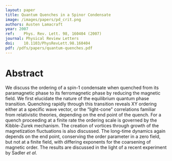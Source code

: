 ```yaml
---
layout: paper
title: Quantum Quenches in a Spinor Condensate
image: /images/papers/pd_crit.png
authors: Austen Lamacraft
year: 2007
ref: 	Phys. Rev. Lett. 98, 160404 (2007)
journal: Physical Review Letters
doi: 	10.1103/PhysRevLett.98.160404
pdf: /pdfs/papers/quantum-quenches.pdf
---
```


# Abstract

We discuss the ordering of a spin-1 condensate when quenched from its paramagnetic phase to its ferromagnetic phase by reducing the magnetic field. We first elucidate the nature of the equilibrium quantum phase transition. Quenching rapidly through this transition reveals XY ordering either at a specific wave vector, or the “light-cone” correlations familiar from relativistic theories, depending on the end point of the quench. For a quench proceeding at a finite rate the ordering scale is governed by the Kibble-Zurek mechanism. The creation of vortices through growth of the magnetization fluctuations is also discussed. The long-time dynamics again depends on the end point, conserving the order parameter in a zero field, but not at a finite field, with differing exponents for the coarsening of magnetic order. The results are discussed in the light of a recent experiment by Sadler _et al_.
